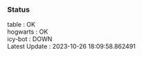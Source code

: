 ### Status


table : OK  
hogwarts : OK  
icy-bot : DOWN  
Latest Update : 2023-10-26 18:09:58.862491
